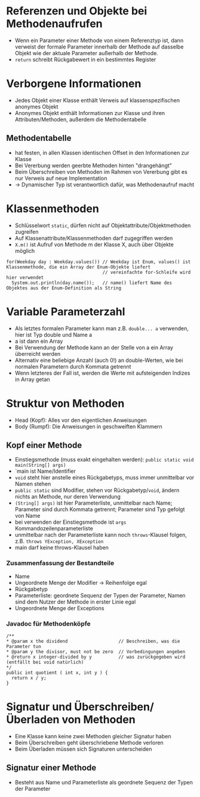 # Referenzen und Objekte bei Methodenaufrufen
- Wenn ein Parameter einer Methode von einem Referenztyp ist, dann verweist der formale Parameter innerhalb der Methode auf dasselbe Objekt wie der aktuale Parameter außerhalb der Methode.
- `return` schreibt Rückgabewert in ein bestimmtes Register
# Verborgene Informationen
- Jedes Objekt einer Klasse enthält Verweis auf klassenspezifischen anonymes Objekt
- Anonymes Objekt enthält Informationen zur Klasse und ihren Attributen/Methoden, außerdem die Methodentabelle
## Methodentabelle
- hat festen, in allen Klassen identischen Offset in den Informationen zur Klasse
- Bei Vererbung werden geerbte Methoden hinten "drangehängt"
- Beim Überschreiben von Methoden im Rahmen von Vererbung gibt es nur Verweis auf neue Implementation
- -> Dynamischer Typ ist verantwortlich dafür, was Methodenaufruf macht
# Klassenmethoden
- Schlüsselwort `static`, dürfen nicht auf Objektattribute/Objektmethoden zugreifen
- Auf Klassenattribute/Klassenmethoden darf zugegriffen werden
- `X.m()` ist Aufruf von Methode m der Klasse X, auch über Objekte möglich
```
for(Weekday day : Weekday.values()) // Weekday ist Enum, values() ist Klassenmethode, die ein Array der Enum-Objekte liefert
                                    // vereinfachte for-Schleife wird hier verwendet
  System.out.println(day.name());   // name() liefert Name des Objektes aus der Enum-Definition als String
``` 
# Variable Parameterzahl
- Als letztes formalen Parameter kann man z.B. `double... a` verwenden, hier ist Typ double und Name a
- a ist dann ein Array
- Bei Verwendung der Methode kann an der Stelle von a ein Array überreicht werden
- Alternativ eine beliebige Anzahl (auch 0!) an double-Werten, wie bei normalen Parametern durch Kommata getrennt
- Wenn letzteres der Fall ist, werden die Werte mit aufsteigenden Indizes in Array getan
# Struktur von Methoden
- Head (Kopf): Alles vor den eigentlichen Anweisungen
- Body (Rumpf): Die Anweisungen in geschweiften Klammern
## Kopf einer Methode
- Einstiegsmethode (muss exakt eingehalten werden): `public static void main(String[] args)`
- `main  ist Name/Identifier
- `void` steht hier anstelle eines Rückgabetyps, muss immer unmittelbar vor Namen stehen
- `public static` sind Modifier, stehen vor Rückgabetyp/`void`, ändern nichts an Methode, nur deren Verwendung
- `(String[] args)` ist hier Parameterliste, unmittelbar nach Name; Parameter sind durch Kommata getrennt; Parameter sind Typ gefolgt von Name
- bei verwenden der Einstiegsmethode ist `args` Kommandozeilenparameterliste
- unmittelbar nach der Parameterliste kann noch `throws`-Klausel folgen, z.B. `throws YException, XException`
- main darf keine throws-Klausel haben
### Zusammenfassung der Bestandteile
- Name
- Ungeordnete Menge der Modifier -> Reihenfolge egal
- Rückgabetyp
- Parameterliste: geordnete Sequenz der Typen der Parameter, Namen sind dem Nutzer der Methode in erster Linie egal
- Ungeordnete Menge der Exceptions
### Javadoc für Methodenköpfe
```
/**
* @param x the dividend                   // Beschreiben, was die Parameter tun
* @param y the divisor, must not be zero  // Vorbedingungen angeben
* @return x integer-divided by y          // was zurückgegeben wird (entfällt bei void natürlich)
*/
public int quotient ( int x, int y ) {
  return x / y;
}
```
# Signatur und Überschreiben/Überladen von Methoden
- Eine Klasse kann keine zwei Methoden gleicher Signatur haben
- Beim Überschreiben geht überschriebene Methode verloren
- Beim Überladen müssen sich Signaturen unterscheiden
## Signatur einer Methode
- Besteht aus Name und Parameterliste als geordnete Sequenz der Typen der Parameter
